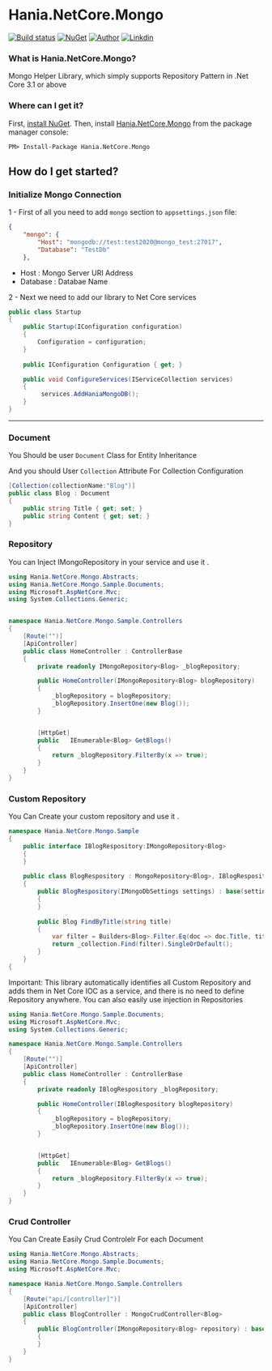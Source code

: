 
# Hania.NetCore.Mongo

[![Build status](https://ci.appveyor.com/api/projects/status/q261l3sbokafmx1o/branch/master?svg=true)](https://www.nuget.org/packages/Hania.NetCore.Mongo/)
[![NuGet](http://img.shields.io/nuget/v/Hania.NetCore.Mongo.svg)](https://www.nuget.org/packages/Hania.NetCore.Mongo/)
[![Author](https://img.shields.io/badge/Author-Akbar%20Ahmadi%20Saray-brightgreen.svg)](https://www.nuget.org/packages/Hania.NetCore.Mongo/)
[![Linkdin](https://img.shields.io/badge/Linkdin-Akbar%20Ahmadi%20Saray-orange.svg)](https://www.linkedin.com/in/akbar-ahmadi-saray-5a5b9016b/)


### What is Hania.NetCore.Mongo?

Mongo Helper Library, which simply supports Repository Pattern in .Net Core 3.1 or above

### Where can I get it?

First, [install NuGet](http://docs.nuget.org/docs/start-here/installing-nuget). Then, install [Hania.NetCore.Mongo](https://www.nuget.org/packages/Hania.NetCore.Mongo/) from the package manager console:

```
PM> Install-Package Hania.NetCore.Mongo
```


## How do I get started?

### Initialize Mongo Connection
1 - First of all you need to add `mongo` section to `appsettings.json` file:

```json
{
    "mongo": {
        "Host": "mongodb://test:test2020@mongo_test:27017",
        "Database": "TestDb"
    },
```


- Host : Mongo Server URI Address
- Database : Databae Name

2 - Next we need to add our library to Net Core services
```csharp
public class Startup
{
    public Startup(IConfiguration configuration)
    {
        Configuration = configuration;
    }
        
    public IConfiguration Configuration { get; }

    public void ConfigureServices(IServiceCollection services)
    {
         services.AddHaniaMongoDB();
    }
}
```

------------

### Document
You Should be user `Document` Class for Entity Inheritance  

And you should User `Collection` Attribute For Collection Configuration

```csharp
[Collection(collectionName:"Blog")]
public class Blog : Document
{
    public string Title { get; set; }
    public string Content { get; set; }
}
```

### Repository
You can Inject IMongoRepository<TDocument> in your service and use it .


```csharp
using Hania.NetCore.Mongo.Abstracts;
using Hania.NetCore.Mongo.Sample.Documents;
using Microsoft.AspNetCore.Mvc;
using System.Collections.Generic;


namespace Hania.NetCore.Mongo.Sample.Controllers
{
    [Route("")]
    [ApiController]
    public class HomeController : ControllerBase
    {
        private readonly IMongoRepository<Blog> _blogRepository;

        public HomeController(IMongoRepository<Blog> blogRepository)
        {
            _blogRepository = blogRepository;
            _blogRepository.InsertOne(new Blog());
        }


        [HttpGet]
        public   IEnumerable<Blog> GetBlogs()
        {
            return _blogRepository.FilterBy(x => true);
        }
    }
}
```

### Custom Repository
You Can Create your custom repository and use it .

``` csharp
namespace Hania.NetCore.Mongo.Sample
{
    public interface IBlogRespository:IMongoRepository<Blog>
    {
    }
    
    public class BlogRespository : MongoRepository<Blog>, IBlogRespository
    {
        public BlogRespository(IMongoDbSettings settings) : base(settings)
        {
        }
        
        public Blog FindByTitle(string title)
        {
            var filter = Builders<Blog>.Filter.Eq(doc => doc.Title, title);
            return _collection.Find(filter).SingleOrDefault();
        }
    } 
{
```
Important: This library automatically identifies all Custom Repository and adds them in Net Core IOC as a service, and there is no need to define Repository anywhere. You can also easily use injection in Repositories
``` csharp
using Hania.NetCore.Mongo.Sample.Documents;
using Microsoft.AspNetCore.Mvc;
using System.Collections.Generic;

namespace Hania.NetCore.Mongo.Sample.Controllers
{
    [Route("")]
    [ApiController]
    public class HomeController : ControllerBase
    {
        private readonly IBlogRespository _blogRepository;

        public HomeController(IBlogRespository blogRepository)
        {
            _blogRepository = blogRepository;
            _blogRepository.InsertOne(new Blog());
        }


        [HttpGet]
        public   IEnumerable<Blog> GetBlogs()
        {
            return _blogRepository.FilterBy(x => true);
        }
    }
}
```

### Crud Controller
You Can Create Easily Crud Controlelr For each Document

``` csharp
using Hania.NetCore.Mongo.Abstracts;
using Hania.NetCore.Mongo.Sample.Documents;
using Microsoft.AspNetCore.Mvc;

namespace Hania.NetCore.Mongo.Sample.Controllers
{
    [Route("api/[controller]")]
    [ApiController]
    public class BlogController : MongoCrudController<Blog>
    {
        public BlogController(IMongoRepository<Blog> repository) : base(repository)
        {
        }
    }
}
```
